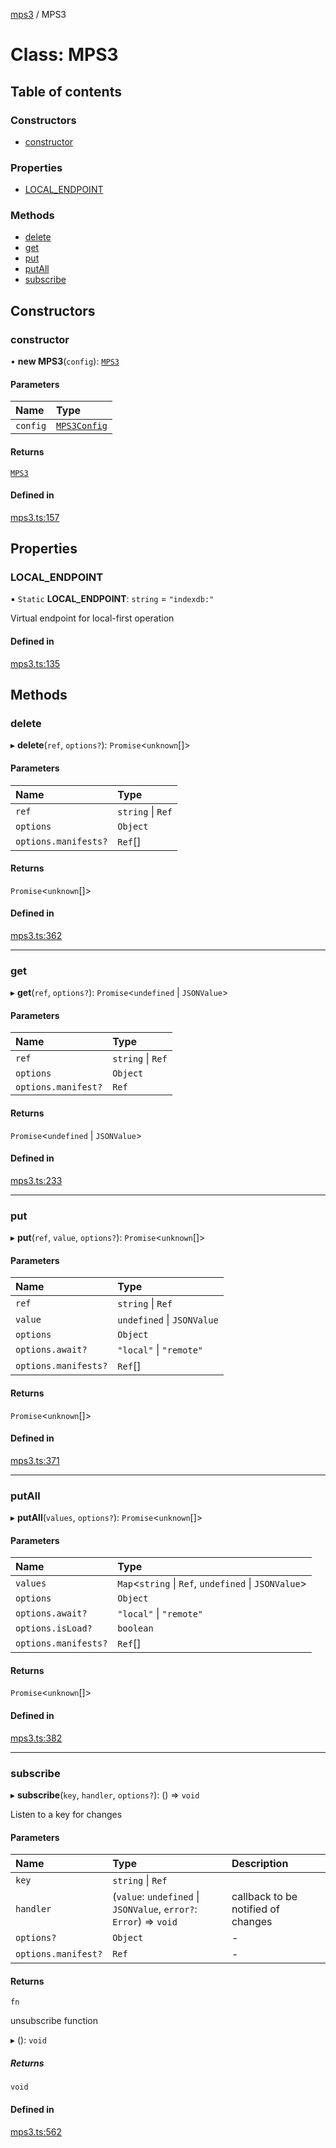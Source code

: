 [mps3](../API.md) / MPS3

# Class: MPS3

## Table of contents

### Constructors

- [constructor](MPS3.md#constructor)

### Properties

- [LOCAL\_ENDPOINT](MPS3.md#local_endpoint)

### Methods

- [delete](MPS3.md#delete)
- [get](MPS3.md#get)
- [put](MPS3.md#put)
- [putAll](MPS3.md#putall)
- [subscribe](MPS3.md#subscribe)

## Constructors

### constructor

• **new MPS3**(`config`): [`MPS3`](MPS3.md)

#### Parameters

| Name | Type |
| :------ | :------ |
| `config` | [`MPS3Config`](../interfaces/MPS3Config.md) |

#### Returns

[`MPS3`](MPS3.md)

#### Defined in

[mps3.ts:157](https://github.com/endpointservices/mps3/blob/fd7d8f8/src/mps3.ts#L157)

## Properties

### LOCAL\_ENDPOINT

▪ `Static` **LOCAL\_ENDPOINT**: `string` = `"indexdb:"`

Virtual endpoint for local-first operation

#### Defined in

[mps3.ts:135](https://github.com/endpointservices/mps3/blob/fd7d8f8/src/mps3.ts#L135)

## Methods

### delete

▸ **delete**(`ref`, `options?`): `Promise`\<`unknown`[]\>

#### Parameters

| Name | Type |
| :------ | :------ |
| `ref` | `string` \| `Ref` |
| `options` | `Object` |
| `options.manifests?` | `Ref`[] |

#### Returns

`Promise`\<`unknown`[]\>

#### Defined in

[mps3.ts:362](https://github.com/endpointservices/mps3/blob/fd7d8f8/src/mps3.ts#L362)

___

### get

▸ **get**(`ref`, `options?`): `Promise`\<`undefined` \| `JSONValue`\>

#### Parameters

| Name | Type |
| :------ | :------ |
| `ref` | `string` \| `Ref` |
| `options` | `Object` |
| `options.manifest?` | `Ref` |

#### Returns

`Promise`\<`undefined` \| `JSONValue`\>

#### Defined in

[mps3.ts:233](https://github.com/endpointservices/mps3/blob/fd7d8f8/src/mps3.ts#L233)

___

### put

▸ **put**(`ref`, `value`, `options?`): `Promise`\<`unknown`[]\>

#### Parameters

| Name | Type |
| :------ | :------ |
| `ref` | `string` \| `Ref` |
| `value` | `undefined` \| `JSONValue` |
| `options` | `Object` |
| `options.await?` | ``"local"`` \| ``"remote"`` |
| `options.manifests?` | `Ref`[] |

#### Returns

`Promise`\<`unknown`[]\>

#### Defined in

[mps3.ts:371](https://github.com/endpointservices/mps3/blob/fd7d8f8/src/mps3.ts#L371)

___

### putAll

▸ **putAll**(`values`, `options?`): `Promise`\<`unknown`[]\>

#### Parameters

| Name | Type |
| :------ | :------ |
| `values` | `Map`\<`string` \| `Ref`, `undefined` \| `JSONValue`\> |
| `options` | `Object` |
| `options.await?` | ``"local"`` \| ``"remote"`` |
| `options.isLoad?` | `boolean` |
| `options.manifests?` | `Ref`[] |

#### Returns

`Promise`\<`unknown`[]\>

#### Defined in

[mps3.ts:382](https://github.com/endpointservices/mps3/blob/fd7d8f8/src/mps3.ts#L382)

___

### subscribe

▸ **subscribe**(`key`, `handler`, `options?`): () => `void`

Listen to a key for changes

#### Parameters

| Name | Type | Description |
| :------ | :------ | :------ |
| `key` | `string` \| `Ref` |  |
| `handler` | (`value`: `undefined` \| `JSONValue`, `error?`: `Error`) => `void` | callback to be notified of changes |
| `options?` | `Object` | - |
| `options.manifest?` | `Ref` | - |

#### Returns

`fn`

unsubscribe function

▸ (): `void`

##### Returns

`void`

#### Defined in

[mps3.ts:562](https://github.com/endpointservices/mps3/blob/fd7d8f8/src/mps3.ts#L562)
